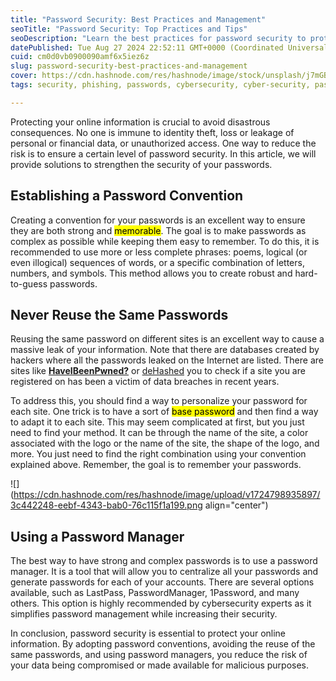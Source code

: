 ```yaml
---
title: "Password Security: Best Practices and Management"
seoTitle: "Password Security: Top Practices and Tips"
seoDescription: "Learn the best practices for password security to protect your online information effectively and manage your passwords efficiently"
datePublished: Tue Aug 27 2024 22:52:11 GMT+0000 (Coordinated Universal Time)
cuid: cm0d0vb0900090amf6x5iez6z
slug: password-security-best-practices-and-management
cover: https://cdn.hashnode.com/res/hashnode/image/stock/unsplash/j7mGBT2hyM8/upload/7dc0758a041b5c3276663c467cd49a19.jpeg
tags: security, phishing, passwords, cybersecurity, cyber-security, password-manager, cybersecurity-1, cybersec, securityawareness, phishingattacks

---
```


Protecting your online information is crucial to avoid disastrous consequences. No one is immune to identity theft, loss or leakage of personal or financial data, or unauthorized access. One way to reduce the risk is to ensure a certain level of password security. In this article, we will provide solutions to strengthen the security of your passwords.

## Establishing a Password Convention

Creating a convention for your passwords is an excellent way to ensure they are both strong and <mark>memorable</mark>. The goal is to make passwords as complex as possible while keeping them easy to remember. To do this, it is recommended to use more or less complete phrases: poems, logical (or even illogical) sequences of words, or a specific combination of letters, numbers, and symbols. This method allows you to create robust and hard-to-guess passwords.

## Never Reuse the Same Passwords

Reusing the same password on different sites is an excellent way to cause a massive leak of your information. Note that there are databases created by hackers where all the passwords leaked on the Internet are listed. There are sites like [**HaveIBeenPwned?**](https://haveibeenpwned.com/) or [deHashed](https://www.dehashed.com/) you to check if a site you are registered on has been a victim of data breaches in recent years.

To address this, you should find a way to personalize your password for each site. One trick is to have a sort of <mark>base password</mark> and then find a way to adapt it to each site. This may seem complicated at first, but you just need to find your method. It can be through the name of the site, a color associated with the logo or the name of the site, the shape of the logo, and more. You just need to find the right combination using your convention explained above. Remember, the goal is to remember your passwords.

![](https://cdn.hashnode.com/res/hashnode/image/upload/v1724798935897/3c442248-eebf-4343-bab0-76c115f1a199.png align="center")

## Using a Password Manager

The best way to have strong and complex passwords is to use a password manager. It is a tool that will allow you to centralize all your passwords and generate passwords for each of your accounts. There are several options available, such as LastPass, PasswordManager, 1Password, and many others. This option is highly recommended by cybersecurity experts as it simplifies password management while increasing their security.

In conclusion, password security is essential to protect your online information. By adopting password conventions, avoiding the reuse of the same passwords, and using password managers, you reduce the risk of your data being compromised or made available for malicious purposes.